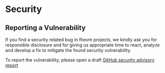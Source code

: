 # Security

## Reporting a Vulnerability

If you find a security related bug in fhevm projects, we kindly ask you for responsible disclosure and for giving us
appropriate time to react, analyze and develop a fix to mitigate the found security vulnerability.

To report the vulnerability, please open a draft
[GitHub security advisory report](https://github.com/zama-ai/fhevm-mocks/security/advisories/new)

